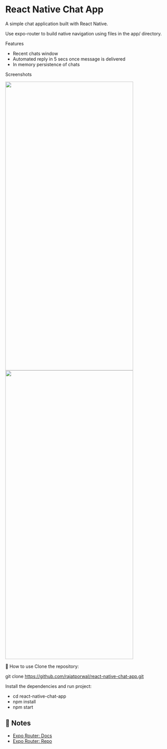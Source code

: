 # React Native Chat App
A simple chat application built with React Native.

Use expo-router to build native navigation using files in the app/ directory.

Features

- Recent chats window
- Automated reply in 5 secs once message is delivered
- In memory persistence of chats

Screenshots

<img src="https://github.com/rajatporwal/react-native-chat-app/assets/26079292/c3a4ef60-7da7-4082-bca4-6cc9d608de18" width="400" height="900" />

<img src="https://github.com/rajatporwal/react-native-chat-app/assets/26079292/629ea19b-4944-42c9-abd9-75d7771aead8" width="400" height="900" />

🚀 How to use
Clone the repository:

git clone https://github.com/rajatporwal/react-native-chat-app.git

Install the dependencies and run project:

- cd react-native-chat-app
- npm install
- npm start

## 📝 Notes

- [Expo Router: Docs](https://expo.github.io/router)
- [Expo Router: Repo](https://github.com/expo/router)
